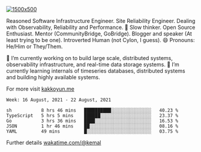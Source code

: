 [![1500x500](https://user-images.githubusercontent.com/536449/87228151-7d711200-c39f-11ea-9cd5-a511464c430f.jpeg "Kemal Akkoyun")](https://github.com/kakkoyun)

<!--
**kakkoyun/kakkoyun** is a ✨ _special_ ✨ repository because its `README.md` (this file) appears on your GitHub profile.

Here are some ideas to get you started:

- 🔭 I’m currently working on ...
- 🌱 I’m currently learning ...
- 👯 I’m looking to collaborate on ...
- 🤔 I’m looking for help with ...
- 💬 Ask me about ...
- 📫 How to reach me: ...
- 😄 Pronouns: ...
- ⚡ Fun fact: ...

<table border="0">
  <tbody>
    <tr valign="top">
      <td width="50%" align="center">
        <img src="https://github-readme-stats.vercel.app/api?username=kakkoyun&show_icons=true&count_private=true&theme=gotham&layout=default" />
      </td>
      <td width="50%" align="center">
        <img src="https://github-readme-stats.vercel.app/api/wakatime?username=kemal&theme=gotham&layout=default" />
      </td>
    </tr>
  </tbody>
</table>
-->


Reasoned Software Infrastructure Engineer. Site Reliability Engineer. Dealing with Observability, Reliability and Performance. 
🤔 Slow thinker. Open Source Enthusiast. Mentor (CommunityBridge, GoBridge). Blogger and speaker (At least trying to be one). 
Introverted Human (not Cylon, I guess). 😄 Pronouns: He/Him or They/Them.

🔭 I’m currently working on to build large scale, distributed systems, observability infrastructure, and real-time data storage systems.
🌱 I’m currently learning internals of timeseries databases, distributed systems and building highly available systems.

For more visit [kakkoyun.me](https://kakkoyun.me)

<!--START_SECTION:waka-->
```text
Week: 16 August, 2021 - 22 August, 2021

sh           8 hrs 46 mins   ██████████░░░░░░░░░░░░░░░   40.23 % 
TypeScript   5 hrs 5 mins    ██████░░░░░░░░░░░░░░░░░░░   23.37 % 
Go           3 hrs 36 mins   ████░░░░░░░░░░░░░░░░░░░░░   16.53 % 
JSON         1 hr 46 mins    ██░░░░░░░░░░░░░░░░░░░░░░░   08.16 % 
YAML         49 mins         █░░░░░░░░░░░░░░░░░░░░░░░░   03.75 % 
```
<!--END_SECTION:waka-->

Further details [wakatime.com/@kemal](https://wakatime.com/@kemal)
